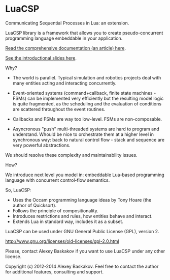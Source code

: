 LuaCSP
======

Communicating Sequential Processes in Lua: an extension.

LuaCSP library is a framework that allows you to create pseudo-concurrent
programming language embeddable in your application.

[Read the comprehensive documentation (an article) here](http://htmlpreview.github.com/?https://github.com/loyso/LuaCSP/blob/master/doc/html/LuaCSP.html).

[See the introductional slides here](https://docs.google.com/presentation/d/e/2PACX-1vRlyPnFoHmeKGqGNUyObV1aGpJ8hCD8gVz7c8aIkX_AuvCXhSI3wYRphWC95YvWR7PkQp7OWu1pHGkV/pub?start=false&loop=false&delayms=3000).

Why?

- The world is parallel. Typical simulation and robotics projects deal with
many entities acting and interacting concurrently.

- Event-oriented systems (command+callback, finite state machines - FSMs) can be
implemented very efficiently but the resulting model logic is quite
fragmented, as the scheduling and the evaluation of conditions are
scattered throughout the event routines. 

- Callbacks and FSMs are way too low-level. FSMs are non-composable.

- Asyncronous "push" multi-threaded systems are hard to program and understand.
Whould be nice to orchestrate them at a higher level in synchronous way: back to
natural control flow - stack and sequence are very powerful abstractions.

We should resolve these complexity and maintainability issues.


How?

We introduce next level you model in: embeddable Lua-based programming language with
concurrent control-flow semantics.

So, LuaCSP:
- Uses the Occam programming language ideas by Tony Hoare (the author of Quicksort).
- Follows the principle of compositionality.
- Introduces restrictions and rules, how entities behave and interact.
- Extends Lua in standard way, includes it as a subset.

LuaCSP can be used under GNU General Public License (GPL), version 2.

http://www.gnu.org/licenses/old-licenses/gpl-2.0.html

Please, contact Alexey Baskakov if you want to use LuaCSP under any other license.

Copyright (c) 2012-2014 Alexey Baskakov.
Feel free to contact the author for additional features, consulting and support.

